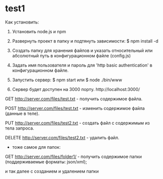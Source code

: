 # test1

Как установить:

1. Установить node.js и npm
2. Развернуть проект в папку и подтянуть зависимости:
$ npm install -d
3. Создать папку для хранения файлов и указать относительный или абсолютный путь в конфигурационном файле (config.js)
4. Задать имя пользователя и пароль для 'http basic authentication' в конфигурационном файле. 
5. Запустить сервер:
$ npm start 
или 
$ node ./bin/www

6. Сервер будет доступен на 3000 порту. http://localhost:3000/

GET http://server.com/files/test.txt - получить содержимое файла.

POST http://server.com/files/test.txt - изменить содержимое файла
(данные в теле).

PUT http://server.com/files/test2.txt - создать файл с содержимым
из тела запроса.

DELETE http://server.com/files/test2.txt - удалить файл.

- тоже самое для папок:

GET http://server.com/files/folder1/ - получить содержимое папки
(поддерживаемые форматы: json/xml);

и так далее с созданием и удалением папки


